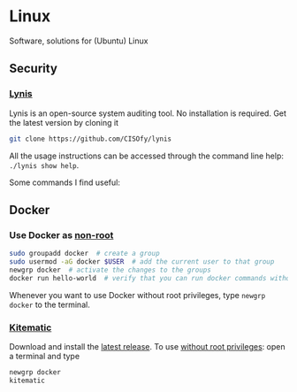 # Linux
Software, solutions for (Ubuntu) Linux

## Security

### [Lynis](https://cisofy.com/documentation/lynis/)
   Lynis is an open-source system auditing tool. No installation is required. Get the latest version by cloning it
   ```bash
   git clone https://github.com/CISOfy/lynis
   ```
   All the usage instructions can be accessed through the command line help: `./lynis show help`.
   
   Some commands I find useful:
   
## Docker

### Use Docker as [non-root](https://docs.docker.com/engine/install/linux-postinstall/#manage-docker-as-a-non-root-user)

```bash
sudo groupadd docker  # create a group
sudo usermod -aG docker $USER  # add the current user to that group
newgrp docker  # activate the changes to the groups
docker run hello-world  # verify that you can run docker commands without sudo
```

Whenever you want to use Docker without root privileges, type `newgrp docker` to the terminal.

### [Kitematic](https://kitematic.com/)

Download and install the [latest release](https://github.com/docker/kitematic/releases).
To use [without root privileges](https://github.com/docker/kitematic/issues/2528#issuecomment-292029858): open a terminal and type
```bash
newgrp docker
kitematic
```
